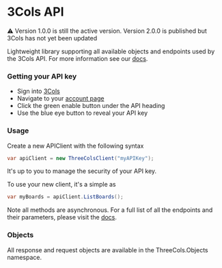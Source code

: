 # 3Cols API

⚠️ Version 1.0.0 is still the active version. Version 2.0.0 is published but 3Cols has not yet been updated

Lightweight library supporting all available objects and endpoints used by the 3Cols API. For more information see our [docs](https://docs.3cols.com/api/apiintroduction).

### Getting your API key

  - Sign into [3Cols](https://3cols.com) 
  - Navigate to your [account page](https://3cols.com/account)
  - Click the green enable button under the API heading
  - Use the blue eye button to reveal your API key

### Usage
Create a new APIClient with the following syntax
```cs
var apiClient = new ThreeColsClient("myAPIKey"); 
```
It's up to you to manage the security of your API key.

To use your new client, it's a simple as
```cs
var myBoards = apiClient.ListBoards();
```
Note all methods are asynchronous. For a full list of all the endpoints and their parameters, please visit the [docs](https://docs.3cols.com/api/apiintroduction).

### Objects
All response and request objects are available in the ThreeCols.Objects namespace.
